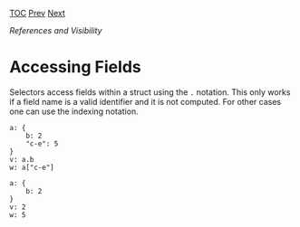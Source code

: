 [TOC](Readme.md) [Prev](scopes.md) [Next](aliases.md)

_References and Visibility_

# Accessing Fields

Selectors access fields within a struct using the `.` notation.
This only works if a field name is a valid identifier and it is not computed.
For other cases one can use the indexing notation.


<!-- CUE editor -->
```
a: {
    b: 2
    "c-e": 5
}
v: a.b
w: a["c-e"]
```

<!-- result -->
```
a: {
    b: 2
}
v: 2
w: 5
```
